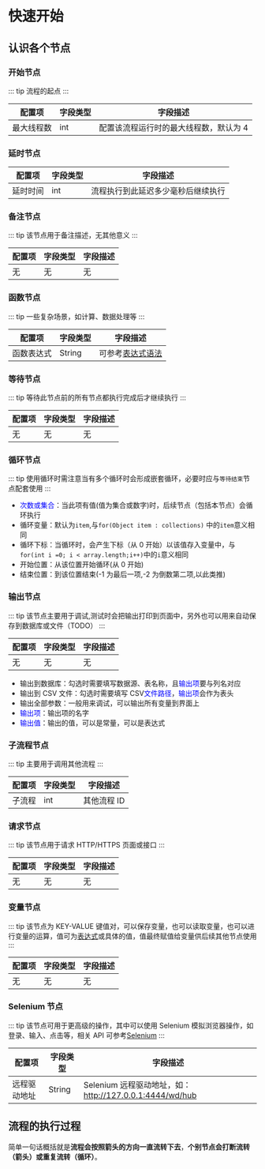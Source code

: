 # 快速开始

## 认识各个节点

### 开始节点

::: tip
流程的起点
:::

| 配置项     | 字段类型 | 字段描述                               |
| ---------- | -------- | -------------------------------------- |
| 最大线程数 | int      | 配置该流程运行时的最大线程数，默认为 4 |

### 延时节点

| 配置项   | 字段类型 | 字段描述                           |
| -------- | -------- | ---------------------------------- |
| 延时时间 | int      | 流程执行到此延迟多少毫秒后继续执行 |

### 备注节点

::: tip
该节点用于备注描述，无其他意义
:::

| 配置项 | 字段类型 | 字段描述 |
| ------ | -------- | -------- |
| 无     | 无       | 无       |

### 函数节点

::: tip
一些复杂场景，如计算、数据处理等
:::

| 配置项     | 字段类型 | 字段描述                                         |
| ---------- | -------- | ------------------------------------------------ |
| 函数表达式 | String   | 可参考[表达式语法](/BasicCourse/expression.html) |

### 等待节点

::: tip
等待此节点前的所有节点都执行完成后才继续执行
:::

| 配置项 | 字段类型 | 字段描述 |
| ------ | -------- | -------- |
| 无     | 无       | 无       |

### 循环节点

::: tip
使用循环时需注意当有多个循环时会形成嵌套循环，必要时应与`等待结束`节点配套使用
:::

-   <font color="blue">次数或集合</font>：当此项有值(值为集合或数字)时，后续节点（包括本节点）会循环执行
-   循环变量：默认为`item`,与`for(Object item : collections)` 中的`item`意义相同
-   循环下标：当循环时，会产生下标（从 0 开始）以该值存入变量中，与`for(int i =0; i < array.length;i++)`中的`i`意义相同
-   开始位置：从该位置开始循环(从 0 开始)
-   结束位置：到该位置结束(-1 为最后一项,-2 为倒数第二项,以此类推)

### 输出节点

::: tip
该节点主要用于调试,测试时会把输出打印到页面中，另外也可以用来自动保存到数据库或文件（TODO）
:::

| 配置项 | 字段类型 | 字段描述 |
| ------ | -------- | -------- |
| 无     | 无       | 无       |

-   输出到数据库：勾选时需要填写数据源、表名称，且<font color="blue">输出项</font>要与列名对应
-   输出到 CSV 文件：勾选时需要填写 CSV<font color="blue">文件路径</font>，<font color="blue">输出项</font>会作为表头
-   输出全部参数：一般用来调试，可以输出所有变量到界面上
-   <font color="blue">输出项</font>：输出项的名字
-   <font color="blue">输出值</font>：输出的值，可以是常量，可以是表达式

### 子流程节点

::: tip
主要用于调用其他流程
:::

| 配置项 | 字段类型 | 字段描述    |
| ------ | -------- | ----------- |
| 子流程 | int      | 其他流程 ID |

### 请求节点

::: tip
该节点用于请求 HTTP/HTTPS 页面或接口
:::

| 配置项 | 字段类型 | 字段描述 |
| ------ | -------- | -------- |
| 无     | 无       | 无       |

### 变量节点

::: tip
该节点为 KEY-VALUE 键值对，可以保存变量，也可以读取变量，也可以进行变量的运算，值可为[表达式](/BasicCourse/expression.html)或具体的值，值最终赋值给变量供后续其他节点使用
:::

| 配置项 | 字段类型 | 字段描述 |
| ------ | -------- | -------- |
| 无     | 无       | 无       |

### Selenium 节点

::: tip
该节点可用于更高级的操作，其中可以使用 Selenium 模拟浏览器操作，如登录、输入、点击等，相关 API 可参考[Selenium](https://www.selenium.dev/documentation/)
:::

| 配置项       | 字段类型 | 字段描述                                                |
| ------------ | -------- | ------------------------------------------------------- |
| 远程驱动地址 | String   | Selenium 远程驱动地址，如：http://127.0.0.1:4444/wd/hub |

## 流程的执行过程

简单一句话概括就是**流程会按照箭头的方向一直流转下去**，**个别节点会打断流转（箭头）或重复流转（循环）**。
